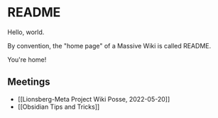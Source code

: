 # README

Hello, world.

By convention, the "home page" of a Massive Wiki is called README.

You're home!

## Meetings

- [[Lionsberg-Meta Project Wiki Posse, 2022-05-20]]
- [[Obsidian Tips and Tricks]]

